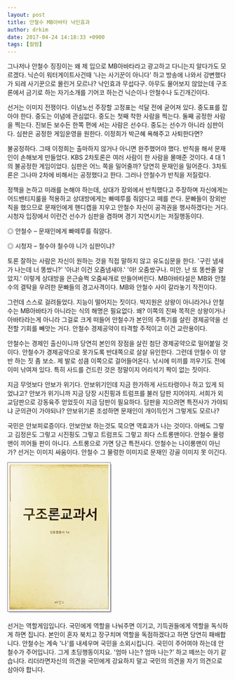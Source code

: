```yaml
---
layout: post
title: 안철수 MB아바타 낙인효과
author: drkim
date: 2017-04-24 14:18:33 +0900
tags: [컬럼]
---
```

그나저나 안철수 징징이는 왜 제 입으로 MB아바타라고 광고하고 다니는지 알다가도 모르겠다. 닉슨이 워터게이트사건때 '나는 사기꾼이 아니다' 하고 방송에 나와서 강변했다가 되레 사기꾼으로 몰린거 모르나? 낙인효과 무섭다구. 아무도 물어보지 않았는데 구조론에서 금기로 하는 자기소개를 기어코 하는건 닉슨이나 안철수나 도긴개긴이다.

  


선거는 이미지 전쟁이다. 이념노선 주장할 고정표는 석달 전에 굳어져 있다. 중도표를 잡아야 한다. 중도는 이념에 관심없다. 중도는 첫째 착한 사람을 찍는다. 둘째 공정한 사람을 찍는다. 진보든 보수든 한쪽 편에 서는 사람은 선수다. 중도는 선수가 아니라 심판이다. 심판은 공정한 게임운영을 원한다. 이정희가 박근혜 욕해주고 사퇴한다면? 

  


불공정하다. 그때 이정희는 출마하지 않거나 아니면 완주했어야 했다. 반칙을 해서 문재인이 손해보게 만들었다. KBS 2차토론은 여러 사람이 한 사람을 몰매준 것이다. 4 대 1의 불공정한 게임이었다. 심판은 어느 쪽을 밀어줄까? 당연히 문재인을 밀어준다. 3차토론은 그나마 2차에 비해서는 공정했다고 한다. 그러나 안철수가 반칙을 저질렀다. 

  


정책을 논하고 미래를 논해야 하는데, 상대가 장외에서 반칙했다고 주장하며 자신에게는 어드밴티지룰을 적용하고 상대방에게는 빠떼루를 줘얌다고 떼를 쓴다. 문빠들이 장외반칙을 했으므로 문재인에게 핸디캡을 지우고 안철수 자신이 공격권을 행사하겠다는 거다. 시청자 입장에서 이런건 선수가 심판을 겸하며 경기 지연시키는 저질행동이다. 

  


◎ 안철수 – 문재인에게 빠떼루를 줘얌다.   
      
◎ 시청자 – 철수야 철수야 니가 심판이냐?

  


토론 잘하는 사람은 자신이 원하는 것을 직접 말하지 않고 유도심문을 한다. '구린 냄새가 나는데 너 똥쌌니?' '아냐! 이건 오줌냄새야.' '아! 오줌쌌구나. 미안. 난 또 똥싼줄 알았지.' 이렇게 상대방을 은근슬쩍 오줌싸개로 만들어버린다. MB아바타설은 MB와 안철수의 결탁을 우려한 문빠들의 경고사격이다. MB와 안철수 사이 갈라놓기 작전이다.

  


그런데 스스로 걸려들었다. 지능이 떨어지는 짓이다. 박지원은 상왕이 아니라거나 안철수는 MB아바타가 아니라는 식의 해명은 필요없다. 왜? 이쪽의 진짜 목적은 상왕이거나 아바타라는게 아니라 그걸로 크게 떠들어 안철수가 본인의 주특기를 살린 경제공약을 선전할 기회를 빼앗는 거다. 안철수 경제공약이 타격할 주적이고 이건 교란용이다.

  


안철수는 경제인 출신이니까 당연히 본인의 장점을 살린 첨단 경제공약으로 밀어붙일 것이다. 안철수가 경제공약으로 못가도록 반대쪽으로 살살 유인한다. 그런데 안철수 이 양반 하는 짓 좀 보소. 제 발로 성큼 이쪽으로 걸어들어온다. 낚시에 미끼를 끼우기도 전에 이미 낚여져 있다. 특히 사드를 건드린 것은 정말이지 어리석기 짝이 없는 짓이다. 

  


지금 무엇보다 안보가 위기다. 안보위기인데 지금 한가하게 사드타령이나 하고 있게 되었냐고? 안보가 위기니까 지금 당장 시진핑과 트럼프를 불러 담판 지어야지. 서희가 외교담판으로 강동육주 얻었듯이 지금 담판이 필요하다. 담판을 지으려면 특전사가 가야되냐 군의관이 가야되나? 안보위기론 조성하면 문재인이 개이득인거 그렇게도 모르나? 

  


국민은 안보피로증이다. 안보안보 하는것도 묵으면 역효과가 나는 것이다. 아베도 그렇고 김정은도 그렇고 시진핑도 그렇고 트럼프도 그렇고 죄다 스트롱맨이다. 안철수 물렁맨이 끼어들 판이 아니다. 스트롱으로 가면 당근 특전사다. 안철수는 나이롱맨이 아닌가? 선거는 이미지 싸움이다. 안철수 그 물렁한 이미지로 문재인 강골 이미지 못 이긴다. 

  


  



![](/files/attach/images/199/218/836/20170108_234810.jpg)   


  


선거는 역할게임입니다. 국민에게 역할을 나눠주면 이기고, 기득권들에게 역할을 독식하게 하면 집니다. 본인이 혼자 북치고 장구치며 역할을 독점하겠다고 하면 당연히 패배합니다. 안철수는 계속 '나'를 내세우며 국민을 소외시킵니다. 국민이 주어여야 하는데 안철수가 주어입니다. 그게 초딩행동이지요. '엄마 나는? 엄마 나는?' 하고 떼쓰는 아기 같습니다. 리더라면자신의 의견을 국민에게 강요하지 말고 국민의 의견을 자기 의견으로 삼아야 합니다.